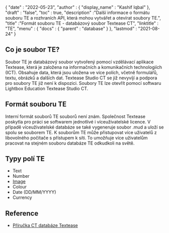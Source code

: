 {
  "date" : "2022-05-23",
  "author" : {
    "display_name" : "Kashif Iqbal"
},
  "draft" : "false",
  "toc" : true,
  "description" :"Další informace o formátu souboru TE a rozhraních API, která mohou vytvářet a otevírat soubory TE.",
  "title" :"Formát souboru TE - databázový soubor Textease CT",
  "linktitle" : "TE",
  "menu" : {
    "docs" : {
      "parent" : "database"
}
},
  "lastmod" : "2021-08-24"
}

## Co je soubor TE?

Soubor TE je databázový soubor vytvořený pomocí vzdělávací aplikace Textease, která je založena na informačních a komunikačních technologiích (ICT). Obsahuje data, která jsou uložena ve více polích, včetně formulářů, textu, obrázků a dalších dat. Textease Studio CT se již nevyvíjí a podpora pro soubory TE již není k dispozici. Soubory TE lze otevřít pomocí softwaru Lightbox Education Textease Studio CT.

## Formát souboru TE

Interní formát souborů TE souborů není znám. Společnost Textease poskytla pro práci se softwarem jednotlivé i víceuživatelské licence. V případě víceuživatelské databáze se také vygeneruje soubor .mud a uloží se spolu se souborem TE. K souborům TE může přistupovat více uživatelů z libovolného počítače s přístupem k síti. To umožňuje více uživatelům pracovat na stejném souboru databáze TE odkudkoli na světě.

## Typy polí TE

* Text
* Number
* [Image](/cs/image/)
* Colour
* Date (DD/MM/YYYY)
* Currency

## Reference ##

* [Příručka CT databáze Textease](https://products.conholdate.app/viewer/view/8MPsb0m0GyulEw3GO/textease-database-ct-guide.pdf?preview=true.pdf)

